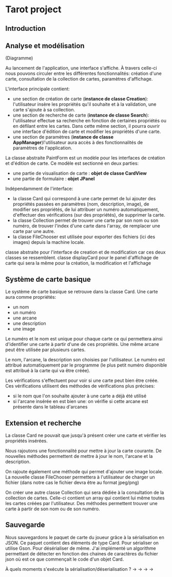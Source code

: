 # Tarot project

## Introduction


## Analyse et modélisation
(Diagramme)

Au lancement de l'application, une interface s'affiche. À travers celle-ci nous pouvons circuler entre les différentes fonctionnalités: création d'une carte, consultation de la collection de cartes, paramètres d'affichage.

L'interface principale contient: 
- une section de création de carte (**instance de classe Creation**): l'utilisateur insère les propriétés qu'il souhaite et à la validation, une carte s'ajoute à sa collection.
- une section de recherche de carte (**instance de classe Search**): l'utilisateur effectue sa recherche en fonction de certaines propriétés ou en défilant entre les cartes. Dans cette même section, il pourra ouvrir une interface d'édition de carte et modifier les propriétés d'une carte.
- une section de paramètres (**instance de classe AppManager**)l'utilisateur aura accès à des fonctionnalités de paramètres de l'application.

La classe abstraite PaintForm est un modèle pour les interfaces de création et d'édition de carte.
Ce modèle est sectionné en deux parties: 
- une partie de visualisation de carte : **objet de classe CardView**
- une partie de formulaire : **objet JPanel**

Indépendamment de l'interface:
- la classe Card qui correspond à une carte permet de lui ajouter des propriétés passées en paramètres (nom, description, image), de modifier ses propriétés, de lui attribuer un numéro automatiquement, d'effectuer des vérifications (sur des propriétés), de supprimer la carte.
- la classe Collection permet de trouver une carte par son nom ou son numéro, de trouver l'index d'une carte dans l'array, de remplacer une carte par une autre.
- la classe FileChooser est utilisée pour exporter des fichiers (ici des images) depuis la machine locale.

classe abstraite pour l'interface de creation et de modification car ces deux classes se ressemblent.
classe displayCard pour le panel d'affichage de carte qui sera la même pour la création, la modification et l'affichage

## Système de carte basique

Le système de carte basique se retrouve dans la classe Card.
Une carte aura comme propriétés: 
- un nom
- un numéro
- une arcane
- une description 
- une image

Le numéro et le nom est unique pour chaque carte ce qui permettera ainsi d'identifier une carte à partir d'une de ces propriétés.
Une même arcane peut être utilisée par plusieurs cartes.

Le nom, l'arcane, la description son choisies par l'utilisateur.
Le numéro est attribué automatiquement par le programme (le plus petit numéro disponible est attribué à la carte qui va être créée).

Les vérifications s'effectuent pour voir si une carte peut bien être créée.
Ces vérifications utilisent des méthodes de vérifications plus précises:
- si le nom que l'on souhaite ajouter à une carte a déjà été utilisé
- si l'arcane insérée en est bien une: on vérifie si cette arcane est présente dans le tableau d'arcanes


## Extension et recherche

La classe Card ne pouvait que jusqu'à présent créer une carte et vérifier les propriétés insérées.

Nous rajoutons une fonctionnalité pour mettre à jour la carte courante.
De nouvelles méthodes permettent de mettre à jour le nom, l'arcane et la description.

On rajoute également une méthode qui permet d'ajouter une image locale.
La nouvelle classe FileChooser permettera à l'utilisateur de charger un fichier (dans notre cas le fichier devra être au format jpeg/png)

On créer une autre classe Collection qui sera dédiée à la consultation de la collection de cartes.
Celle-ci contient un array qui contient lui même toutes les cartes créées par l'utilisateur.
Des méthodes permettent trouver une carte à partir de son nom ou de son numéro.

## Sauvegarde
Nous sauvegardons le paquet de carte du joueur grâce à la sérialisation en JSON.
Ce paquet contient des éléments de type Card.
Pour sérialiser on utilise Gson.
Pour désérialiser de même. J'ai implémenté un algorithme permettant de détecter en fonction des chaines de caractères du fichier json où est ce que commençait le code d'un objet Card.

À quels moments s'exécute la sérialisation/déserialisation ?
->
->
->
-> 
